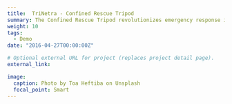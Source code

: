 ```yaml
---
title:  TriNetra - Confined Rescue Tripod 
summary: The Confined Rescue Tripod revolutionizes emergency response in confined spaces, offering a dependable and adaptable solution for critical rescue scenarios. Engineered with a focus on durability and functionality, this tripod provides a stable and secure platform for rescue teams to access hard-to-reach areas with confidence. Its adjustable legs and locking mechanisms ensure stability on diverse terrains, allowing for rapid deployment in urgent situations without compromising safety.
weight: 10
tags:
  - Demo
date: "2016-04-27T00:00:00Z"

# Optional external URL for project (replaces project detail page).
external_link: 

image:
  caption: Photo by Toa Heftiba on Unsplash
  focal_point: Smart
---
```

